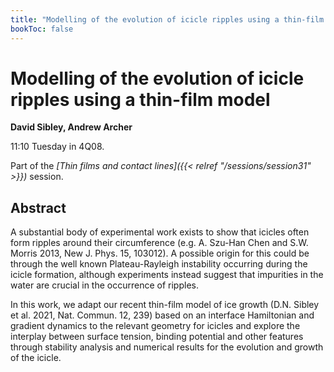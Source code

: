```yaml
---
title: "Modelling of the evolution of icicle ripples using a thin-film model"
bookToc: false
---
```


# Modelling of the evolution of icicle ripples using a thin-film model

**David Sibley, Andrew Archer**

11:10 Tuesday in 4Q08.

Part of the *[Thin films and contact lines]({{< relref "/sessions/session31" >}})* session.

## Abstract

A substantial body of experimental work exists to show that icicles often form ripples around their circumference (e.g. A. Szu-Han Chen and S.W. Morris 2013, New J. Phys. 15, 103012). A possible origin for this could be through the well known Plateau-Rayleigh instability occurring during the icicle formation, although experiments instead suggest that impurities in the water are crucial in the occurrence of ripples.

In this work, we adapt our recent thin-film model of ice growth (D.N. Sibley et al. 2021, Nat. Commun. 12, 239) based on an interface Hamiltonian and gradient dynamics to the relevant geometry for icicles and explore the interplay between surface tension, binding potential and other features through stability analysis and numerical results for the evolution and growth of the icicle.


